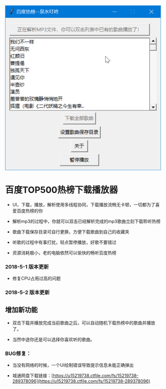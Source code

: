 
 ![image](https://raw.githubusercontent.com/zhqstar/baidump3/master/%E7%99%BE%E5%BA%A6%E7%83%AD%E6%A6%9C%E4%B8%8B%E8%BD%BD%E6%92%AD%E6%94%BE%E5%99%A8_2018-04-30_10-53-34.png)


# 百度TOP500热榜下载播放器

* UI，下载，播放，解析使用多线程协同，下载播放流畅无卡顿，一切都为了喜爱百度热榜的你

* 解析mp3的过程中，你就可以双击已经解析完成的mp3歌曲立刻下载聆听热榜

* 歌曲下载保存目录可自行更换，方便下载歌曲到自己的收藏夹

* 听歌的过程中有事打扰，轻点暂停播放，好歌不要错过

* 资源消耗极小，老的电脑依然可以愉快的畅听百度热榜



### 2018-5-1 版本更新

* 修复CPU占用过高的问题

### 2018-5-2 版本更新

## 增加新功能

* 双击下载并播放完成当前歌曲之后，可以自动随机下载热榜中的歌曲并播放了。

* 当然中途你还是可以选择你喜欢听的歌曲。

### BUG修复：

* 当没有网络的时候，一个UI绘制错误导致提示信息未能正确弹出

* 城通网盘下载链接：[https://u15219738.ctfile.com/fs/15219738-289378096](https://u15219738.ctfile.com/fs/15219738-289378096)

